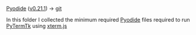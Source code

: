 [Pyodide](https://pyodide.org) ([v0.21.1](https://github.com/pyodide/pyodide/releases/tag/0.21.1)) -> [git](https://github.com/pyodide/pyodide)

In this folder I collected the minimum required [Pyodide](https://pyodide.org) files required to run [PyTermTk](https://github.com/ceccopierangiolieugenio/pyTermTk) using [xterm.js](https://xtermjs.org)